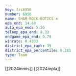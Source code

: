 ```yaml
---
key: frc6956
number: 6956
name: SHAM-ROCK-BOTICS ☘
epa_end: 14.68
auto_epa_end: 5.56
teleop_epa_end: 8.33
endgame_epa_end: 0.79
winrate: 0.4333
district_epa_rank: 39
district_epa_percentile: 0.381
type: Team
---
```

[[2024inmis]]
[[2024inpla]]
